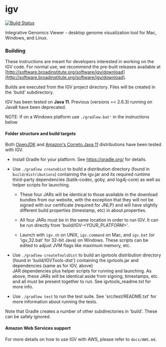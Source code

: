 # igv
[![Build Status](https://travis-ci.org/igvteam/igv.svg?branch=master)](https://travis-ci.org/igvteam/igv)

Integrative Genomics Viewer - desktop genome visualization tool for Mac, Windows, and Linux.

### Building

These instructions are meant for developers interested in working on the IGV code.  For normal use,
we recommend the pre-built releases available at [http://software.broadinstitute.org/software/igv/download](http://software.broadinstitute.org/software/igv/download).

Builds are executed from the IGV project directory.  Files will be created in the 'build' subdirectory.

IGV has been tested on **Java 11**. Previous (versions =< 2.6.3) running on Java8 have been deprecated.

NOTE: If on a Windows platform use ```./gradlew.bat'``` in the instructions below

#### Folder structure and build targets

Both [OpenJDK](https://openjdk.java.net/) and [Amazon's Correto Java 11](https://aws.amazon.com/corretto/) distributions have been tested with IGV.

* Install Gradle for your platform.  See https://gradle.org/ for details.

* Use ```./gradlew createDist``` to build a distribution directory (found in ```build/distributions```) containing 
  the igv.jar and its required runtime third-party dependencies (batik-codec, goby, and log4j-core) as
  well as helper scripts for launching.

    * These four JARs will be identical to those available in the download bundles from our website, 
    with the exception that they will not be signed with our certificate (required for JNLP) and
    will have slightly different build properties (timestamp, etc) in about.properties.

    * All four JARs must be in the same location in order to run IGV.  It can be run directly from
    'build/IGV-<YOUR_PLATFORM>'.

    * Launch with `igv.sh` on UNIX, `igv.command` on Mac, and `igv.bat` (or 'igv_32.bat' for 32-bit Java) on Windows.
     These scripts can be edited to adjust JVM flags like maximum memory, etc.

* Use ```./gradlew createToolsDist``` to build an igvtools distribution directory (found in 
  'build/IGVTools-dist') containing the igvtools.jar and dependencies (same as for IGV, above)  
  JAR dependencies plus helper scripts for running and launching.
  As above, these JARs will be identical aside from signing, timestamps, etc. and all must be
  present together to run.  See igvtools_readme.txt for more info.
  
* Use ```./gradlew test``` to run the test suite.  See 'src/test/README.txt' for more information about running
  the tests.

Note that Gradle creates a number of other subdirectories in 'build'.  These can be safely ignored.

#### Amazon Web Services support

For more details on how to use IGV with AWS, please refer to `docs/AWS.md`.
